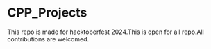 # CPP_Projects
This repo is made for hacktoberfest 2024.This is open for all repo.All contributions are welcomed.
